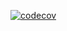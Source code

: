 [![codecov](https://codecov.io/gh/Antoxication/solid-principles-demo/graph/badge.svg?token=CemO15CO35)](https://codecov.io/gh/Antoxication/solid-principles-demo)